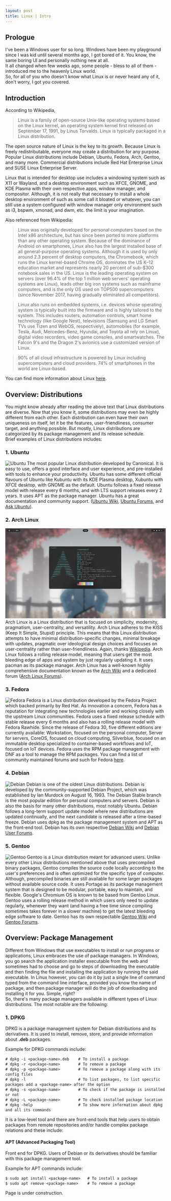 ```yaml
---
layout: post
title: Linux | Intro
---
```


## Prologue
I've been a Windows user for so long. Windows have been my playground since I was kid until several months ago, I got bored of it.
You know, the same boring UI and personally nothing new at all.  
It all changed when few weeks ago, some people - bless to all of them - introduced me to the heavenly Linux world.  
So, for all of you who doesn't know what Linux is or never heard any of it, don't worry, I got you covered. 

## Introduction
According to Wikipedia,

> Linux is a family of open-source Unix-like operating systems based on the Linux kernel, an operating system kernel first released on September 17, 1991, by Linus Torvalds. Linux is typically packaged in a Linux distribution.  

The open source nature of Linux is the key to its growth. Because Linux is freely redistributable, everyone may create a distribution for any purpose. Popular Linux distributions include Debian, Ubuntu, Fedora, Arch, Gentoo, and many more. Commercial distributions include Red Hat Enterprise Linux and SUSE Linux Enterprise Server.  

Linux that is intended for desktop use includes a windowing system such as X11 or Wayland, and a desktop environment such as XFCE, GNOME, and KDE Plasma with their own respective apps, window manager, and compositor. Although, it is not really that necessary to install a whole desktop environment of such as some call it bloated or whatever, you can still use a system configured with window manager only environment such as i3, bspwm, xmonad, and dwm, etc. the limit is your imagination.  

Also referenced from Wikipedia:  

> Linux was originally developed for personal computers based on the Intel x86 architecture, but has since been ported to more platforms than any other operating system. Because of the dominance of Android on smartphones, Linux also has the largest installed base of all general-purpose operating systems. Although it is used by only around 2.3 percent of desktop computers, the Chromebook, which runs the Linux kernel-based Chrome OS, dominates the US K–12 education market and represents nearly 20 percent of sub-$300 notebook sales in the US. Linux is the leading operating system on servers (over 96.4% of the top 1 million web servers' operating systems are Linux), leads other big iron systems such as mainframe computers, and is the only OS used on TOP500 supercomputers (since November 2017, having gradually eliminated all competitors).  

> Linux also runs on embedded systems, i.e. devices whose operating system is typically built into the firmware and is highly tailored to the system. This includes routers, automation controls, smart home technology (like Google Nest), televisions (Samsung and LG Smart TVs use Tizen and WebOS, respectively), automobiles (for example, Tesla, Audi, Mercedes-Benz, Hyundai, and Toyota all rely on Linux), digital video recorders, video game consoles, and smartwatches. The Falcon 9's and the Dragon 2's avionics use a customized version of Linux.  

> 90% of all cloud infrastructure is powered by Linux including supercomputers and cloud providers. 74% of smartphones in the world are Linux-based.  

You can find more information about Linux [here](https://en.wikipedia.org/wiki/Linux).

## Overview: Distributions
You might know already after reading the above text that Linux distributions are diverse. Now that you know it, some distributions may even be highly different from each other. Each distribution can even have their own uniqueness on itself, let it be the features, user-friendliness, consumer target, and anything possible. But mostly, Linux distributions are categorized by its package management and its release schedule.  
Brief examples of Linux distributions includes:
### 1. Ubuntu
![Ubuntu](https://upload.wikimedia.org/wikipedia/commons/thumb/9/97/Ubuntu_20.10_2880p_EN_31_12_2020_13_51_50.png/1280px-Ubuntu_20.10_2880p_EN_31_12_2020_13_51_50.png)
The most popular Linux distribution developed by Canonical. It is easy to use, offers a good interface and user experience, and pre-installed with tools to enhance your productivity. Ubuntu has some different official flavours of Ubuntu like Kubuntu with its KDE Plasma desktop, Xubuntu with XFCE desktop, with GNOME as the default. Ubuntu follows a fixed release model with release every 6 months, and with LTS support releases every 2 years. It uses APT as the package manager. Ubuntu has a great documentation and community support. ([Ubuntu Wiki](https://wiki.ubuntu.com/), [Ubuntu Forums](https://ubuntuforums.org/), and [Ask Ubuntu](https://askubuntu.com/)).
### 2. Arch Linux
![Arch (Well, this is kinda diverse so I put my screenshot)](/img/arch.png)
Arch Linux is a Linux distribution that is focused on simplicity, modernity, pragmatism, user-centrality, and versatility. Arch Linux adheres to the KISS (Keep It Simple, Stupid) principle. This means that this Linux distribution attempts to have minimal distribution-specific changes, minimal breakage with updates, pragmatic over ideological design choices and focuses on user-centrality rather than user-friendliness. Again, thanks [Wikipedia](https://en.wikipedia.org/wiki/Arch_Linux). Arch Linux follows a rolling release model, meaning that users get the most bleeding edge of apps and system by just regularly updating it. It uses pacman as its package manager. Arch Linux has a well-known highly comprehensive documentation known as the [Arch Wiki](https://wiki.archlinux.org/) and a dedicated forum ([Arch Linux Forums](https://bbs.archlinux.org/)).
### 3. Fedora
![Fedora](https://upload.wikimedia.org/wikipedia/commons/thumb/a/a6/Fedora_33_with_its_default_desktop_environment_%28GNOME_3.38%29_and_background.png/1280px-Fedora_33_with_its_default_desktop_environment_%28GNOME_3.38%29_and_background.png)
Fedora is a Linux distribution developed by the Fedora Project which backed primarily by Red Hat. As innovation a concern, Fedora has a reputation for integrating new technologies earlier and working closely with the upstream Linux communities. Fedora uses a fixed release schedule with stable release every 6 months and also has a rolling release model with Fedora Rawhide. Since the release of Fedora 30, five different editions are currently available: Workstation, focused on the personal computer, Server for servers, CoreOS, focused on cloud computing, Silverblue, focused on an immutable desktop specialized to container-based workflows and IoT, focused on IoT devices. Fedora uses the RPM package management with DNF as a tool to manage the RPM packages. You can find a list of community maintained forums and such for Fedora [here](https://fedoraproject.org/wiki/Community_websites?rd=Community_Websites).
### 4. Debian
![Debian](https://upload.wikimedia.org/wikipedia/commons/thumb/f/fa/Debian10_Gnome.png/1280px-Debian10_Gnome.png)
Debian is one of the oldest Linux distributions. Debian is developed by the community-supported Debian Project, which was established by Ian Murdock on August 16, 1993. The Debian Stable branch is the most popular edition for personal computers and servers. Debian is also the basis for many other distributions, most notably Ubuntu. Debian follows a long-term support update model where new distributions are updated continually, and the next candidate is released after a time-based freeze. Debian uses dpkg as the package management system and APT as the front-end tool. Debian has its own respective [Debian Wiki](https://wiki.debian.org/) and [Debian User Forums](http://forums.debian.net/).
### 5. Gentoo
![Gentoo](https://upload.wikimedia.org/wikipedia/commons/1/11/Gentoo12.0.jpg)
Gentoo is a Linux distribution meant for advanced users. Unlike every other Linux distributions mentioned above that uses precompiled binary packages, Gentoo compiles the source code locally according to the user's preferences and is often optimized for the specific type of computer. Although, precompiled binaries are still available for some larger packages without available source code. It uses Portage as its package management system that is designed to be modular, portable, easy to maintain, and flexible. Google's Chromium OS is known to be based from Gentoo Linux. Gentoo uses a rolling release method in which users only need to update regularly, whenever they want (and having a free time since compiling sometimes takes forever in a slower machine) to get the latest bleeding edge software to date. Gentoo has its own respectable [Gentoo Wiki](https://wiki.gentoo.org/) and [Gentoo Forums](https://forums.gentoo.org/).

## Overview: Package Management
Different from Windows that use executables to install or run programs or applications, Linux embraces the use of package managers. In Windows, you go search the application installer executable from the web and sometimes had to choose and go to steps of downloading the executable and then finding the file and installing the application by running the said executable. In Linux however, you can do it by just a single line of command typed from the command line interface, provided you know the name of package, and then package manager will do the job of downloading and installing it for you. Simple, right?  
So, there's many package managers available in different types of Linux distributions. The most notable are the following:
### 1.  DPKG
DPKG is a package management system for Debian distributions and its derivatives. It is used to install, remove, store, and provide information about <strong>.deb</strong> packages.  

Example for DPKG commands include:
```
# dpkg -i <package-name>.deb    # To install a package
# dpkg -r <package-name>        # To remove a package
# dpkg -p <package-name>        # To remove a package along with its config files
# dpkg -l                       # To list packages, to list specific packages add a <package-name> after the option
# dpkg -s <package-name>        # To check if the package is installed or not
# dpkg -L <package-name>        # To check installed package location
# dpkg -help                    # To show more information about dpkg and all its commands
```
It is a low-level tool and there are front-end tools that help users to obtain packages from remote repositories and/or handle complex package relations and these include:
#### APT (Advanced Packaging Tool)
Front end for DPKG. Users of Debian or its derivatives should be familiar with this package management tool.  

Example for APT commands include:
```
$ sudo apt install <package-name>   # To install a package
$ sudo apt remove <package-name>    # To remove a package
```
Page is under construction.